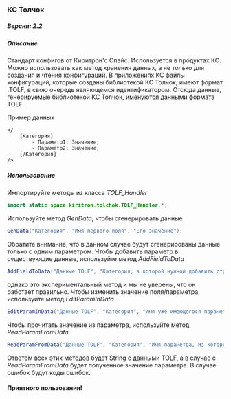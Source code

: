 ### **КС Толчок**

##### Версия: 2.2
##### Описание
Стандарт конфигов от Киритрон'с Спэйс. Используется в продуктах КС. Можно использовать как метод хранения данных, а не только для создания и чтения конфигураций. В приложениях КС файлы конфигураций, которые созданы библиотекой КС Толчок, имеют формат .TOLF, в свою очередь являющемся идентификатором. Отсюда данные, генерируемые библиотекой КС Толчок, именуются данными формата TOLF.

Пример данных
```
</
    [Категория]
        - Параметр1: Значение;
        - Параметр2: Значение;
    [/Категория]
/>
```
##### Использование
Импортируйте методы из класса _TOLF_Handler_
```java
import static space.kiritron.tolchok.TOLF_Handler.*;
```

Используйте метод _GenData_, чтобы сгенерировать данные 
```java
GenData("Категория", "Имя первого поля", "Его значение");
```
Обратите внимание, что в данном случае будут сгенерированы данные только с одним параметром. Чтобы добавить параметр в существующие данные, используйте метод _AddFieldToData_
```java
AddFieldToData("Данные TOLF", "Категория, в которой нужной добавить строку", "Имя нового параметра", "Его значение");
```
однако это экспериментальный метод и мы не уверены, что он работает правильно.
Чтобы изменить значение поля/параметра, используйте метод _EditParamInData_
```java
EditParamInData("Данные TOLF", "Категория", "Имя уже имеющегося параметра", "Его новое значение");
```
Чтобы прочитать значение из параметра, используйте метод _ReadParamFromData_
```java
ReadParamFromData("Данные TOLF", "Категория", "Имя параметра, из которого нужно получить значение");
```
Ответом всех этих методов будет String с данными TOLF, а в случае с _ReadParamFromData_ будет полученное значение параметра. В случае ошибок будут коды ошибок.

#### Приятного пользования!
